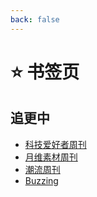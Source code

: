 ```yaml
---
back: false
---
```


# ⭐ 书签页

## 追更中

- [科技爱好者周刊](https://www.ruanyifeng.com/blog/)
- [月维素材周刊](https://moonvy.com/blog/subjects/月维素材周刊/)
- [潮流周刊](https://weekly.tw93.fun/)
- [Buzzing](https://www.buzzing.cc/)
